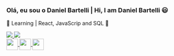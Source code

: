### Olá, eu sou o Daniel Bartelli | Hi, I am Daniel Bartelli 😃

 📖 Learning | React, JavaScrip and SQL 👀
<div>
  <a href="https://github.com/DanielBartelli">
    <img src="https://github-readme-stats.vercel.app/api?username=DanielBartelli&show_icons=true&theme=dark"/>
    <img src=https://github-readme-stats.vercel.app/api/top-langs/?username=DanielBartelli&compact-layout&lang_count-16&theme-dark"/>
</div>
    
<div>
  <img align="center" height="30" width="30" src="https://cdn.jsdelivr.net/gh/devicons/devicon/icons/html5/html5-original.svg" />
  <img align="center" height="30" width="30" src="https://cdn.jsdelivr.net/gh/devicons/devicon/icons/css3/css3-original.svg"/>
  <img align="center" height="30" width="30" src="https://cdn.jsdelivr.net/gh/devicons/devicon/icons/javascript/javascript-original.svg"/>  
</div>
